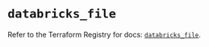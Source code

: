# `databricks_file`

Refer to the Terraform Registry for docs: [`databricks_file`](https://registry.terraform.io/providers/databricks/databricks/1.80.0/docs/resources/file).
